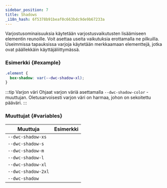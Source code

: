 ```yaml
---
sidebar_position: 7
title: Shadows
_i18n_hash: 6f5378b91beaf0c663bdc9de9b67233a
---
```

Varjostusominaisuuksia käytetään varjostusvaikutusten lisäämiseen elementin reunoille. Voit asettaa useita vaikutuksia erottamalla ne pilkuilla. Useimmissa tapauksissa varjoja käytetään merkkaamaan elementtejä, jotka ovat päällekkäin käyttäjäliittymässä.

<Head>
  <style>{`
  table {
    width: 100%;
    display: table;
  }
  `}</style>
</Head>

### Esimerkki {#example}

```css
.element {
  box-shadow: var(--dwc-shadow-xl);
}
```

:::tip Varjon väri
Ohjaat varjon väriä asettamalla `--dwc-shadow-color` -muuttujan. Oletusarvoisesti varjon väri on harmaa, johon on sekoitettu pääväri.
:::

### Muuttujat {#variables}

| **Muuttuja**       | **Esimerkki**                             |
|--------------------|------------------------------------------|
| `--dwc-shadow-xs`  | <ShadowBox shadow="--dwc-shadow-xs" />  |
| `--dwc-shadow-s`   | <ShadowBox shadow="--dwc-shadow-s" />   |
| `--dwc-shadow-m`   | <ShadowBox shadow="--dwc-shadow-m" />   |
| `--dwc-shadow-l`   | <ShadowBox shadow="--dwc-shadow-l" />   |
| `--dwc-shadow-xl`  | <ShadowBox shadow="--dwc-shadow-xl" />  |
| `--dwc-shadow-2xl` | <ShadowBox shadow="--dwc-shadow-2xl" /> |
| `--dwc-shadow`     | <ShadowBox shadow="--dwc-shadow" />     |
